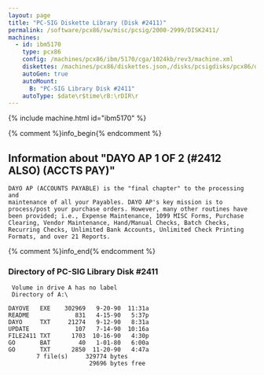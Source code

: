 ```yaml
---
layout: page
title: "PC-SIG Diskette Library (Disk #2411)"
permalink: /software/pcx86/sw/misc/pcsig/2000-2999/DISK2411/
machines:
  - id: ibm5170
    type: pcx86
    config: /machines/pcx86/ibm/5170/cga/1024kb/rev3/machine.xml
    diskettes: /machines/pcx86/diskettes.json,/disks/pcsigdisks/pcx86/diskettes.json
    autoGen: true
    autoMount:
      B: "PC-SIG Library Disk #2411"
    autoType: $date\r$time\rB:\rDIR\r
---
```


{% include machine.html id="ibm5170" %}

{% comment %}info_begin{% endcomment %}

## Information about "DAYO AP 1 OF 2 (#2412 ALSO) (ACCTS PAY)"

    DAYO AP (ACCOUNTS PAYABLE) is the "final chapter" to the processing and
    maintenance of all your Payables. DAYO AP's key mission is to
    process/post your purchase orders. However, many other routines have
    been provided; i.e., Expense Maintenance, 1099 MISC Forms, Purchase
    Clearing, Vendor Maintenance, Hand/Manual Checks, Batch Checks,
    Recurring Checks, Unlimited Bank Accounts, Unlimited Check Printing
    Formats, and over 21 Reports.
{% comment %}info_end{% endcomment %}


### Directory of PC-SIG Library Disk #2411

     Volume in drive A has no label
     Directory of A:\

    DAYOVE   EXE    302969   9-20-90  11:31a
    README             831   4-15-90   5:37p
    DAYO     TXT     21274   9-12-90   8:31a
    UPDATE             107   7-14-90  10:16a
    FILE2411 TXT      1703  10-16-90   4:30p
    GO       BAT        40   1-01-80   6:00a
    GO       TXT      2850  11-20-90   4:47a
            7 file(s)     329774 bytes
                           29696 bytes free
